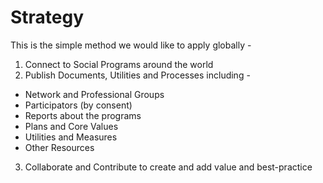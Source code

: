 # Strategy 

This is the simple method we would like to apply globally -

1. Connect to Social Programs around the world
2. Publish Documents, Utilities and Processes including -
  - Network and Professional Groups
  - Participators (by consent)
  - Reports about the programs
  - Plans and Core Values
  - Utilities and Measures
  - Other Resources
3. Collaborate and Contribute to create and add value and best-practice
